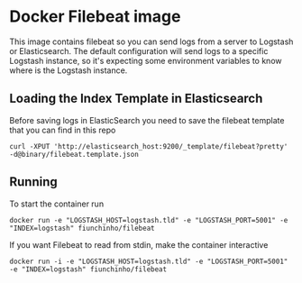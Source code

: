 # Docker Filebeat image
This image contains filebeat so you can send logs from a server to Logstash or Elasticsearch.
The default configuration will send logs to a specific Logstash instance, so it's expecting some environment variables to know where is the Logstash instance.

## Loading the Index Template in Elasticsearch
Before saving logs in ElasticSearch you need to save the filebeat template that you can find in this repo
```
curl -XPUT 'http://elasticsearch_host:9200/_template/filebeat?pretty' -d@binary/filebeat.template.json
```


## Running
To start the container run
```
docker run -e "LOGSTASH_HOST=logstash.tld" -e "LOGSTASH_PORT=5001" -e "INDEX=logstash" fiunchinho/filebeat
```

If you want Filebeat to read from stdin, make the container interactive
```
docker run -i -e "LOGSTASH_HOST=logstash.tld" -e "LOGSTASH_PORT=5001" -e "INDEX=logstash" fiunchinho/filebeat
```